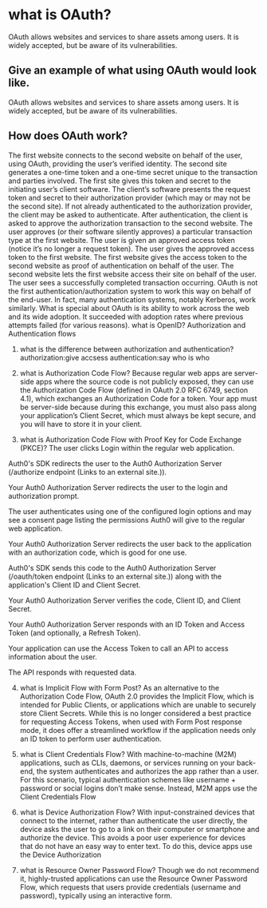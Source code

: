 # what is OAuth?
OAuth allows websites and services to share assets among users. It is widely accepted, but be aware of its vulnerabilities.

## Give an example of what using OAuth would look like.
OAuth allows websites and services to share assets among users. It is widely accepted, but be aware of its vulnerabilities.

## How does OAuth work? 
The first website connects to the second website on behalf of the user, using OAuth, providing the user’s verified identity.
The second site generates a one-time token and a one-time secret unique to the transaction and parties involved.
The first site gives this token and secret to the initiating user’s client software.
The client’s software presents the request token and secret to their authorization provider (which may or may not be the second site).
If not already authenticated to the authorization provider, the client may be asked to authenticate. After authentication, the client is asked to approve the authorization transaction to the second website.
The user approves (or their software silently approves) a particular transaction type at the first website.
The user is given an approved access token (notice it’s no longer a request token).
The user gives the approved access token to the first website.
The first website gives the access token to the second website as proof of authentication on behalf of the user.
The second website lets the first website access their site on behalf of the user.
The user sees a successfully completed transaction occurring.
OAuth is not the first authentication/authorization system to work this way on behalf of the end-user. In fact, many authentication systems, notably Kerberos, work similarly. What is special about OAuth is its ability to work across the web and its wide adoption. It succeeded with adoption rates where previous attempts failed (for various reasons).
what is OpenID?
Authorization and Authentication flows
1. what is the difference between authorization and authentication?
authorization:give accsess authentication:say who is who

2. what is Authorization Code Flow?
Because regular web apps are server-side apps where the source code is not publicly exposed, they can use the Authorization Code Flow (defined in OAuth 2.0 RFC 6749, section 4.1), which exchanges an Authorization Code for a token. Your app must be server-side because during this exchange, you must also pass along your application’s Client Secret, which must always be kept secure, and you will have to store it in your client.

3. what is Authorization Code Flow with Proof Key for Code Exchange (PKCE)?
The user clicks Login within the regular web application.

Auth0's SDK redirects the user to the Auth0 Authorization Server (/authorize endpoint (Links to an external site.)).

Your Auth0 Authorization Server redirects the user to the login and authorization prompt.

The user authenticates using one of the configured login options and may see a consent page listing the permissions Auth0 will give to the regular web application.

Your Auth0 Authorization Server redirects the user back to the application with an authorization code, which is good for one use.

Auth0's SDK sends this code to the Auth0 Authorization Server (/oauth/token endpoint (Links to an external site.)) along with the application's Client ID and Client Secret.

Your Auth0 Authorization Server verifies the code, Client ID, and Client Secret.

Your Auth0 Authorization Server responds with an ID Token and Access Token (and optionally, a Refresh Token).

Your application can use the Access Token to call an API to access information about the user.

The API responds with requested data.

4. what is Implicit Flow with Form Post?
As an alternative to the Authorization Code Flow, OAuth 2.0 provides the Implicit Flow, which is intended for Public Clients, or applications which are unable to securely store Client Secrets. While this is no longer considered a best practice for requesting Access Tokens, when used with Form Post response mode, it does offer a streamlined workflow if the application needs only an ID token to perform user authentication.

5. what is Client Credentials Flow?
With machine-to-machine (M2M) applications, such as CLIs, daemons, or services running on your back-end, the system authenticates and authorizes the app rather than a user. For this scenario, typical authentication schemes like username + password or social logins don’t make sense. Instead, M2M apps use the Client Credentials Flow

6. what is Device Authorization Flow?
With input-constrained devices that connect to the internet, rather than authenticate the user directly, the device asks the user to go to a link on their computer or smartphone and authorize the device. This avoids a poor user experience for devices that do not have an easy way to enter text. To do this, device apps use the Device Authorization

7. what is Resource Owner Password Flow?
Though we do not recommend it, highly-trusted applications can use the Resource Owner Password Flow, which requests that users provide credentials (username and password), typically using an interactive form.
